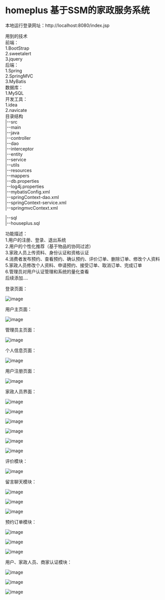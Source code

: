 # homeplus     基于SSM的家政服务系统
   本地运行登录网址：http://localhost:8080/index.jsp
   
   用到的技术  
    前端：  
        1.BootStrap  
        2.sweetalert  
        3.jquery  
    后端：  
        1.Spring  
        2.SpringMVC  
        3.MyBatis  
    数据库：  
        1.MySQL  
    开发工具：  
        1.idea  
        2.navicate  
目录结构  
|--src  
    |--main  
        |--java  
        |--controller  
        |--dao  
        |--interceptor  
        |--entity  
        |--service  
        |--utils  
    |--resources  
        |--mappers  
        |--db.properties  
        |--log4j.properties  
        |--mybatisConfig.xml  
        |--springContext-dao.xml  
        |--springContext-service.xml  
        |--springmvcContext.xml  

|--sql  
    |--houseplus.sql  

功能描述：  
      1.用户的注册、登录、退出系统  
      2.用户的个性化推荐（基于物品的协同过滤）  
      3.家政人员上传资料、身份认证和资格认证  
      4.消费者发布预约、查看预约、确认预约、评价订单、删除订单、修改个人资料  
      5.家政人员修改个人资料、申请预约、接受订单、取消订单、完成订单  
      6.管理员对用户认证管理和系统的量化查看  
后续添加....  

   登录页面：
   
   ![image](https://github.com/user-attachments/assets/6fde6820-5128-4a69-9609-7b1433959310)

   用户主页面：
   
   ![image](https://github.com/user-attachments/assets/f07489f9-9a33-42b0-96e3-9fd9ee5c353e)
   
   管理员主页面：
   
   ![image](https://github.com/user-attachments/assets/aa22b592-f5a6-4cf9-a227-149370d084af)
   
   个人信息页面：
   
   ![image](https://github.com/user-attachments/assets/bd4bd7c2-84e3-4238-8556-2a49b75a7730)
   
   用户注册页面：
   
   ![image](https://github.com/user-attachments/assets/57cce001-69da-4998-9af7-d2adbee6f56a)
   
   家政人员界面：
   
   ![image](https://github.com/user-attachments/assets/79461476-c907-4d96-a22c-ccd7a259b51f)

   ![image](https://github.com/user-attachments/assets/4e172ce0-1715-49ca-a46a-80187b1b8515)
   
   ![image](https://github.com/user-attachments/assets/d02843ae-317b-49c1-8dcb-035aabf72766)
   
   ![image](https://github.com/user-attachments/assets/0d713435-bd18-4846-b7b7-3d19c1e42b68)
   
   ![image](https://github.com/user-attachments/assets/2e4ef80b-b5ec-4015-a25d-d1413559d1b7)
   
   ![image](https://github.com/user-attachments/assets/328b8fe5-5f6e-401a-bebb-2c8693aefd95)
   
   评价模块：
   
   ![image](https://github.com/user-attachments/assets/161f970e-705b-4c88-90db-2a7a13ddf229)
   
   留言聊天模块：
   
   ![image](https://github.com/user-attachments/assets/60cb4bc2-b199-4e31-9c95-fc71e3db08d6)
   
   ![image](https://github.com/user-attachments/assets/30d9286e-7640-4752-bfb0-15457a830aed)
   
   ![image](https://github.com/user-attachments/assets/53ff0a75-82f8-43e9-9279-6578e87550e6)
   
   预约订单模块：
   
   ![image](https://github.com/user-attachments/assets/83748a2a-f8c9-4382-9e7d-4c57b3ee578f)
   
   ![image](https://github.com/user-attachments/assets/66bea5f5-359d-43c3-8008-6491166b9117)
   
   ![image](https://github.com/user-attachments/assets/a8cfec68-f43b-4745-9afa-75ec38ce5981)
   
   用户、家政人员、商家认证模块：
   
   ![image](https://github.com/user-attachments/assets/a437d90f-ccb7-4b3d-a86c-00d34669e1ce)
   
   ![image](https://github.com/user-attachments/assets/11a29f26-77a7-425b-a8a9-2f93f072636d)
   
   ![image](https://github.com/user-attachments/assets/1fa16a7d-3714-4fe0-9f86-febd0bee0db2)

   


